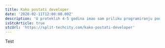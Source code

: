```yaml
---
title: Kako postati developer
date: '2020-02-11T12:00:00.00Z'
description: 'U proteklih 4-5 godina imao sam priliku programiranju podučavati uglavnom studente...'
isStcArticle: true
stcUrl: 'https://split-techcity.com/kako-postati-developer'
---
```


Test